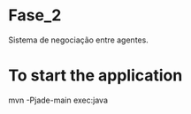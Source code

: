 # Fase_2

Sistema de negociação entre agentes.

# To start the application

mvn -Pjade-main exec:java